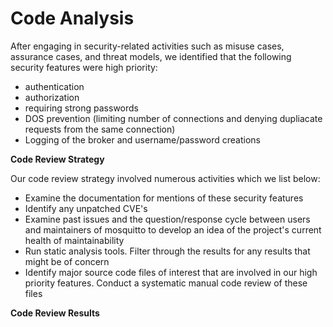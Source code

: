 # Code Analysis 

After engaging in security-related activities such as misuse cases, assurance cases, and threat models, we identified that the following security features were high priority:
- authentication
- authorization 
- requiring strong passwords
- DOS prevention (limiting number of connections and denying dupliacate requests from the same connection)
- Logging of the broker and username/password creations

**Code Review Strategy**

Our code review strategy involved numerous activities which we list below:
- Examine the documentation for mentions of these security features
- Identify any unpatched CVE's
 - Examine past issues and the question/response cycle between users and maintainers of mosquitto to develop an idea of the project's current health of maintainability
- Run static analysis tools.  Filter through the results for any results that might be of concern
- Identify major source code files of interest that are involved in our high priority features.  Conduct a systematic manual code review of these files


**Code Review Results**
